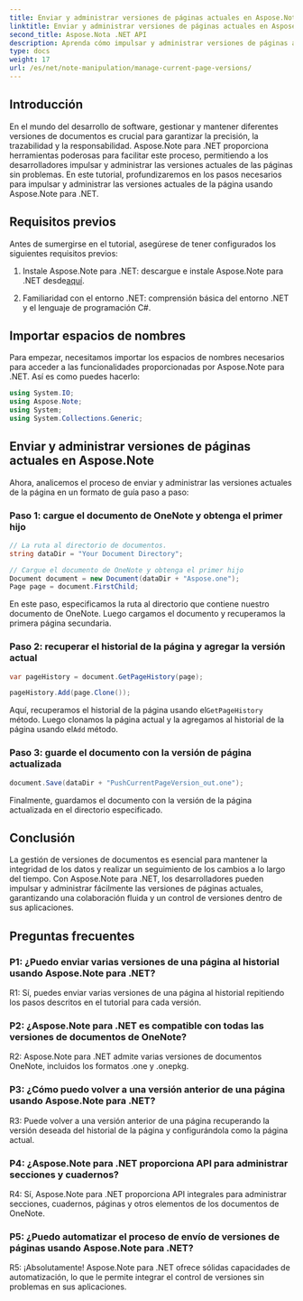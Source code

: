 ```yaml
---
title: Enviar y administrar versiones de páginas actuales en Aspose.Note
linktitle: Enviar y administrar versiones de páginas actuales en Aspose.Note
second_title: Aspose.Nota .NET API
description: Aprenda cómo impulsar y administrar versiones de páginas actuales en Aspose.Note para .NET sin esfuerzo. Mejore el control de versiones de documentos y la colaboración.
type: docs
weight: 17
url: /es/net/note-manipulation/manage-current-page-versions/
---
```

## Introducción

En el mundo del desarrollo de software, gestionar y mantener diferentes versiones de documentos es crucial para garantizar la precisión, la trazabilidad y la responsabilidad. Aspose.Note para .NET proporciona herramientas poderosas para facilitar este proceso, permitiendo a los desarrolladores impulsar y administrar las versiones actuales de las páginas sin problemas. En este tutorial, profundizaremos en los pasos necesarios para impulsar y administrar las versiones actuales de la página usando Aspose.Note para .NET.

## Requisitos previos

Antes de sumergirse en el tutorial, asegúrese de tener configurados los siguientes requisitos previos:

1.  Instale Aspose.Note para .NET: descargue e instale Aspose.Note para .NET desde[aquí](https://releases.aspose.com/note/net/).

2. Familiaridad con el entorno .NET: comprensión básica del entorno .NET y el lenguaje de programación C#.

## Importar espacios de nombres

Para empezar, necesitamos importar los espacios de nombres necesarios para acceder a las funcionalidades proporcionadas por Aspose.Note para .NET. Así es como puedes hacerlo:

```csharp
using System.IO;
using Aspose.Note;
using System;
using System.Collections.Generic;
```

## Enviar y administrar versiones de páginas actuales en Aspose.Note

Ahora, analicemos el proceso de enviar y administrar las versiones actuales de la página en un formato de guía paso a paso:

### Paso 1: cargue el documento de OneNote y obtenga el primer hijo

```csharp
// La ruta al directorio de documentos.
string dataDir = "Your Document Directory";

// Cargue el documento de OneNote y obtenga el primer hijo
Document document = new Document(dataDir + "Aspose.one");
Page page = document.FirstChild;
```

En este paso, especificamos la ruta al directorio que contiene nuestro documento de OneNote. Luego cargamos el documento y recuperamos la primera página secundaria.

### Paso 2: recuperar el historial de la página y agregar la versión actual

```csharp
var pageHistory = document.GetPageHistory(page);

pageHistory.Add(page.Clone());
```

 Aquí, recuperamos el historial de la página usando el`GetPageHistory` método. Luego clonamos la página actual y la agregamos al historial de la página usando el`Add` método.

### Paso 3: guarde el documento con la versión de página actualizada

```csharp
document.Save(dataDir + "PushCurrentPageVersion_out.one");
```

Finalmente, guardamos el documento con la versión de la página actualizada en el directorio especificado.

## Conclusión

La gestión de versiones de documentos es esencial para mantener la integridad de los datos y realizar un seguimiento de los cambios a lo largo del tiempo. Con Aspose.Note para .NET, los desarrolladores pueden impulsar y administrar fácilmente las versiones de páginas actuales, garantizando una colaboración fluida y un control de versiones dentro de sus aplicaciones.

## Preguntas frecuentes

### P1: ¿Puedo enviar varias versiones de una página al historial usando Aspose.Note para .NET?

R1: Sí, puedes enviar varias versiones de una página al historial repitiendo los pasos descritos en el tutorial para cada versión.

### P2: ¿Aspose.Note para .NET es compatible con todas las versiones de documentos de OneNote?

R2: Aspose.Note para .NET admite varias versiones de documentos OneNote, incluidos los formatos .one y .onepkg.

### P3: ¿Cómo puedo volver a una versión anterior de una página usando Aspose.Note para .NET?

R3: Puede volver a una versión anterior de una página recuperando la versión deseada del historial de la página y configurándola como la página actual.

### P4: ¿Aspose.Note para .NET proporciona API para administrar secciones y cuadernos?

R4: Sí, Aspose.Note para .NET proporciona API integrales para administrar secciones, cuadernos, páginas y otros elementos de los documentos de OneNote.

### P5: ¿Puedo automatizar el proceso de envío de versiones de páginas usando Aspose.Note para .NET?

R5: ¡Absolutamente! Aspose.Note para .NET ofrece sólidas capacidades de automatización, lo que le permite integrar el control de versiones sin problemas en sus aplicaciones.